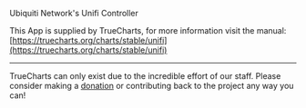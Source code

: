 Ubiquiti Network's Unifi Controller

This App is supplied by TrueCharts, for more information visit the manual: [https://truecharts.org/charts/stable/unifi](https://truecharts.org/charts/stable/unifi)

---

TrueCharts can only exist due to the incredible effort of our staff.
Please consider making a [donation](https://truecharts.org/sponsor) or contributing back to the project any way you can!
